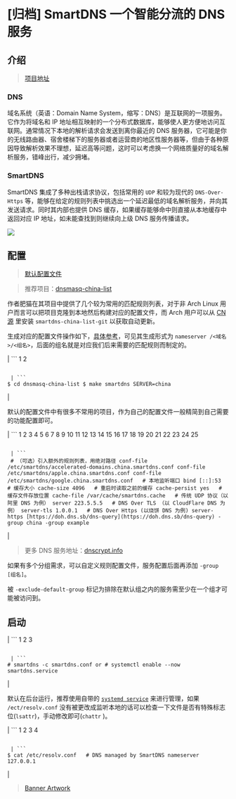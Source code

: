 # [归档] SmartDNS 一个智能分流的 DNS 服务
介绍
--

> [项目地址](https://github.com/pymumu/smartdns)

### DNS

域名系统（英语：Domain Name System，缩写：DNS）是互联网的一项服务。它作为将域名和 IP 地址相互映射的一个分布式数据库，能够使人更方便地访问互联网。通常情况下本地的解析请求会发送到离你最近的 DNS 服务器，它可能是你的无线路由器、宿舍楼梯下的服务器或者运营商的地区性服务器等，但由于各种原因导致解析效果不理想，延迟高等问题，这时可以考虑换一个网络质量好的域名解析服务，错峰出行，减少拥堵。

### SmartDNS

SmartDNS 集成了多种出栈请求协议，包括常用的 `UDP` 和较为现代的 `DNS-Over-Https` 等，能够在给定的规则列表中挑选出一个延迟最低的域名解析服务，并向其发送请求。同时其内部也提供 DNS 缓存，如果缓存能够命中则直接从本地缓存中返回对应 IP 地址，如未能查找到则继续向上级 DNS 服务传播请求。

![](https://github.com/pymumu/smartdns/raw/master/doc/architecture.png)

配置
--

> [默认配置文件](https://github.com/pymumu/smartdns/blob/master/etc/smartdns/smartdns.conf)

> 推荐项目：[dnsmasq-china-list](https://github.com/felixonmars/dnsmasq-china-list)

作者肥猫在其项目中提供了几个较为常用的匹配规则列表，对于非 Arch Linux 用户而言可以把项目克隆到本地然后构建对应的配置文件，而 Arch 用户可以从 [CN 源](https://www.archlinuxcn.org/archlinux-cn-repo-and-mirror/) 里安装 `smartdns-china-list-git` 以获取自动更新。

生成对应的配置文件操作如下，[具体参考](https://github.com/archlinuxcn/repo/blob/c2fe2e155a35da76a879b6a9d0fe21975413bce2/archlinuxcn/dnsmasq-china-list-git/PKGBUILD#L22)，可见其生成形式为 `nameserver /<域名>/<组名>`，后面的组名就是对应我们后来需要的匹配规则而制定的。

| ```
1 2 
```

 | ```
$ cd dnsmasq-china-list $ make smartdns SERVER=china 
```

 |

默认的配置文件中有很多不常用的项目，作为自己的配置文件一般精简到自己需要的功能配置即可。

| ```
 1 2 3 4 5 6 7 8 9 10 11 12 13 14 15 16 17 18 19 20 21 22 23 24 25 
```

 | ```
 # （可选）引入额外的规则列表，用绝对路径 conf-file /etc/smartdns/accelerated-domains.china.smartdns.conf conf-file /etc/smartdns/apple.china.smartdns.conf conf-file /etc/smartdns/google.china.smartdns.conf   # 本地监听端口 bind [::]:53   # 缓存大小 cache-size 4096   # 重启时读取之前的缓存 cache-persist yes   # 缓存文件存放位置 cache-file /var/cache/smartdns.cache   # 传统 UDP 协议（以阿里 DNS 为例） server 223.5.5.5   # DNS Over TLS （以 CloudFlare DNS 为例） server-tls 1.0.0.1   # DNS Over Https (以烧饼 DNS 为例) server-https [https://doh.dns.sb/dns-query](https://doh.dns.sb/dns-query) -group china -group example 
```

 |

> 更多 DNS 服务地址：[dnscrypt.info](https://dnscrypt.info/public-servers/)

如果有多个分组需求，可以自定义规则配置文件，服务配置后面再添加 `-group [组名]`。

被 `-exclude-default-group` 标记为排除在默认组之内的服务需至少在一个组才可能被访问到。

启动
--

| ```
1 2 3 
```

 | ```
# smartdns -c smartdns.conf or # systemctl enable --now smartdns.service 
```

 |

默认在后台运行，推荐使用自带的 [`systemd service`](https://github.com/pymumu/smartdns/blob/master/systemd/smartdns.service.in) 来进行管理，如果 `/ect/resolv.conf` 没有被更改成监听本地的话可以检查一下文件是否有特殊标志位(`lsattr`)，手动修改即可(`chattr` )。

| ```
1 2 3 4 
```

 | ```
$ cat /etc/resolv.conf   # DNS managed by SmartDNS nameserver 127.0.0.1 
```

 |

> [Banner Artwork](https://wallhaven.cc/w/0qx3x7)